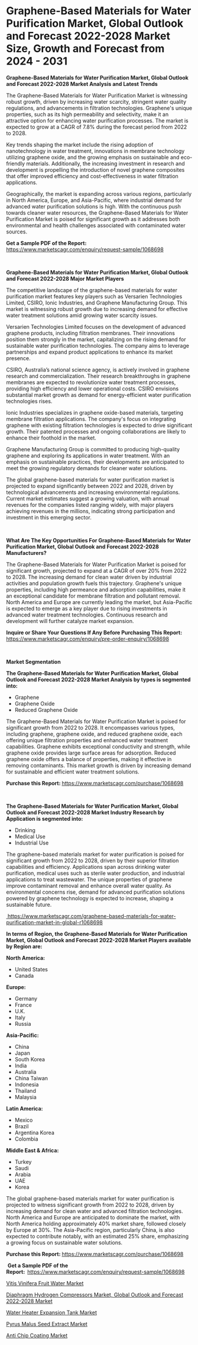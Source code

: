 <p><h1>Graphene-Based Materials for Water Purification Market, Global Outlook and Forecast 2022-2028 Market Size, Growth and Forecast from 2024 - 2031</h1></p><p><strong>Graphene-Based Materials for Water Purification Market, Global Outlook and Forecast 2022-2028 Market Analysis and Latest Trends</strong></p>
<p><p>The Graphene-Based Materials for Water Purification Market is witnessing robust growth, driven by increasing water scarcity, stringent water quality regulations, and advancements in filtration technologies. Graphene's unique properties, such as its high permeability and selectivity, make it an attractive option for enhancing water purification processes. The market is expected to grow at a CAGR of 7.8% during the forecast period from 2022 to 2028.</p><p>Key trends shaping the market include the rising adoption of nanotechnology in water treatment, innovations in membrane technology utilizing graphene oxide, and the growing emphasis on sustainable and eco-friendly materials. Additionally, the increasing investment in research and development is propelling the introduction of novel graphene composites that offer improved efficiency and cost-effectiveness in water filtration applications.</p><p>Geographically, the market is expanding across various regions, particularly in North America, Europe, and Asia-Pacific, where industrial demand for advanced water purification solutions is high. With the continuous push towards cleaner water resources, the Graphene-Based Materials for Water Purification Market is poised for significant growth as it addresses both environmental and health challenges associated with contaminated water sources.</p></p>
<p><strong>Get a Sample PDF of the Report:&nbsp;</strong> <a href="https://www.marketscagr.com/enquiry/request-sample/1068698">https://www.marketscagr.com/enquiry/request-sample/1068698</a></p>
<p>&nbsp;</p>
<p><strong>Graphene-Based Materials for Water Purification Market, Global Outlook and Forecast 2022-2028 Major Market Players</strong></p>
<p><p>The competitive landscape of the graphene-based materials for water purification market features key players such as Versarien Technologies Limited, CSIRO, Ionic Industries, and Graphene Manufacturing Group. This market is witnessing robust growth due to increasing demand for effective water treatment solutions amid growing water scarcity issues.</p><p>Versarien Technologies Limited focuses on the development of advanced graphene products, including filtration membranes. Their innovations position them strongly in the market, capitalizing on the rising demand for sustainable water purification technologies. The company aims to leverage partnerships and expand product applications to enhance its market presence.</p><p>CSIRO, Australia’s national science agency, is actively involved in graphene research and commercialization. Their research breakthroughs in graphene membranes are expected to revolutionize water treatment processes, providing high efficiency and lower operational costs. CSIRO envisions substantial market growth as demand for energy-efficient water purification technologies rises.</p><p>Ionic Industries specializes in graphene oxide-based materials, targeting membrane filtration applications. The company's focus on integrating graphene with existing filtration technologies is expected to drive significant growth. Their patented processes and ongoing collaborations are likely to enhance their foothold in the market.</p><p>Graphene Manufacturing Group is committed to producing high-quality graphene and exploring its applications in water treatment. With an emphasis on sustainable practices, their developments are anticipated to meet the growing regulatory demands for cleaner water solutions.</p><p>The global graphene-based materials for water purification market is projected to expand significantly between 2022 and 2028, driven by technological advancements and increasing environmental regulations. Current market estimates suggest a growing valuation, with annual revenues for the companies listed ranging widely, with major players achieving revenues in the millions, indicating strong participation and investment in this emerging sector.</p></p>
<p>&nbsp;</p>
<p><strong>What Are The Key Opportunities For Graphene-Based Materials for Water Purification Market, Global Outlook and Forecast 2022-2028 Manufacturers?</strong></p>
<p><p>The Graphene-Based Materials for Water Purification Market is poised for significant growth, projected to expand at a CAGR of over 20% from 2022 to 2028. The increasing demand for clean water driven by industrial activities and population growth fuels this trajectory. Graphene's unique properties, including high permeance and adsorption capabilities, make it an exceptional candidate for membrane filtration and pollutant removal. North America and Europe are currently leading the market, but Asia-Pacific is expected to emerge as a key player due to rising investments in advanced water treatment technologies. Continuous research and development will further catalyze market expansion.</p></p>
<p><strong>Inquire or Share Your Questions If Any Before Purchasing This Report:</strong> <a href="https://www.marketscagr.com/enquiry/pre-order-enquiry/1068698">https://www.marketscagr.com/enquiry/pre-order-enquiry/1068698</a></p>
<p>&nbsp;</p>
<p><strong>Market Segmentation</strong></p>
<p><strong>The Graphene-Based Materials for Water Purification Market, Global Outlook and Forecast 2022-2028 Market Analysis by types is segmented into:</strong></p>
<p><ul><li>Graphene</li><li>Graphene Oxide</li><li>Reduced Graphene Oxide</li></ul></p>
<p><p>The Graphene-Based Materials for Water Purification Market is poised for significant growth from 2022 to 2028. It encompasses various types, including graphene, graphene oxide, and reduced graphene oxide, each offering unique filtration properties and enhanced water treatment capabilities. Graphene exhibits exceptional conductivity and strength, while graphene oxide provides large surface areas for adsorption. Reduced graphene oxide offers a balance of properties, making it effective in removing contaminants. This market growth is driven by increasing demand for sustainable and efficient water treatment solutions.</p></p>
<p><strong>Purchase this Report:&nbsp;</strong><a href="https://www.marketscagr.com/purchase/1068698">https://www.marketscagr.com/purchase/1068698</a></p>
<p>&nbsp;</p>
<p><strong>The Graphene-Based Materials for Water Purification Market, Global Outlook and Forecast 2022-2028 Market Industry Research by Application is segmented into:</strong></p>
<p><ul><li>Drinking</li><li>Medical Use</li><li>Industrial Use</li></ul></p>
<p><p>The graphene-based materials market for water purification is poised for significant growth from 2022 to 2028, driven by their superior filtration capabilities and efficiency. Applications span across drinking water purification, medical uses such as sterile water production, and industrial applications to treat wastewater. The unique properties of graphene improve contaminant removal and enhance overall water quality. As environmental concerns rise, demand for advanced purification solutions powered by graphene technology is expected to increase, shaping a sustainable future.</p></p>
<p><a href="https://www.marketscagr.com/graphene-based-materials-for-water-purification-market-in-global-r1068698">&nbsp;https://www.marketscagr.com/graphene-based-materials-for-water-purification-market-in-global-r1068698</a></p>
<p><strong>In terms of Region, the Graphene-Based Materials for Water Purification Market, Global Outlook and Forecast 2022-2028 Market Players available by Region are:</strong></p>
<p>
    <p> <strong> North America: </strong>
        <ul>
            <li>United States</li>
            <li>Canada</li>
        </ul>
        </p> 
    <p> <strong> Europe: </strong>
        <ul>
            <li>Germany</li>
            <li>France</li>
            <li>U.K.</li>
            <li>Italy</li>
            <li>Russia</li>
        </ul>
        </p> 
    <p> <strong> Asia-Pacific: </strong>
        <ul>
            <li>China</li>
            <li>Japan</li>
            <li>South Korea</li>
            <li>India</li>
            <li>Australia</li>
            <li>China Taiwan</li>
            <li>Indonesia</li>
            <li>Thailand</li>
            <li>Malaysia</li>
        </ul>
        </p> 
    <p> <strong> Latin America: </strong>
        <ul>
            <li>Mexico</li>
            <li>Brazil</li>
            <li>Argentina Korea</li>
            <li>Colombia</li>
        </ul>
        </p> 
    <p> <strong> Middle East & Africa: </strong>
        <ul>
            <li>Turkey</li>
            <li>Saudi</li>
            <li>Arabia</li>
            <li>UAE</li>
            <li>Korea</li>
        </ul>
    </p>
    </p>
<p><p>The global graphene-based materials market for water purification is projected to witness significant growth from 2022 to 2028, driven by increasing demand for clean water and advanced filtration technologies. North America and Europe are anticipated to dominate the market, with North America holding approximately 40% market share, followed closely by Europe at 30%. The Asia-Pacific region, particularly China, is also expected to contribute notably, with an estimated 25% share, emphasizing a growing focus on sustainable water solutions.</p></p>
<p><strong>Purchase this Report: </strong><a href="https://www.marketscagr.com/purchase/1068698">https://www.marketscagr.com/purchase/1068698</a></p>
<p>&nbsp;<strong>Get a Sample PDF of the Report:&nbsp;&nbsp;</strong><a href="https://www.marketscagr.com/enquiry/request-sample/1068698">https://www.marketscagr.com/enquiry/request-sample/1068698</a></p>
<p><strong></strong></p>
<p><p><a href="https://medium.com/@billyrice626/the-vitis-vinifera-fruit-water-market-prioritizes-cost-control-and-efficiency-enhancement-375cd22075fa">Vitis Vinifera Fruit Water Market</a></p><p><a href="https://github.com/hgf64gh/Market-Research-Report-List-1/blob/main/diaphragm-hydrogen-compressors-market-global-outlook-and-forecast-2022-2028-market.md">Diaphragm Hydrogen Compressors Market, Global Outlook and Forecast 2022-2028 Market</a></p><p><a href="https://www.linkedin.com/pulse/water-heater-expansion-tank-market-size-growth-trends-statistics-zuiuf?trackingId=RcLEGbYzQP6DHt1%2FA0lgeQ%3D%3D">Water Heater Expansion Tank Market</a></p><p><a href="https://medium.com/@billyrice626/this-report-aims-to-provide-a-comprehensive-presentation-of-the-global-market-for-pyrus-malus-seed-478883390acf">Pyrus Malus Seed Extract Market</a></p><p><a href="https://issuu.com/reportprime-2/docs/anti-chip-coating-market-size-2030._7545e4843f5f1d">Anti Chip Coating Market</a></p></p>
